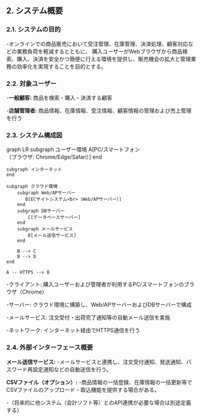 ## 2. システム概要

### 2.1. システムの目的
-オンラインでの商品販売において受注管理、在庫管理、決済処理、顧客対応などの業務負荷を軽減するとともに、
購入ユーザーがWebブラウザから商品検索、購入、決済を安全かつ簡便に行える環境を提供し、販売機会の拡大と管理業務の効率化を実現することを目的とする。

### 2.2. 対象ユーザー
-**一般顧客:** 商品を検索・購入・決済する顧客

-**店舗管理者:** 商品情報、在庫情報、受注情報、顧客情報の管理および売上管理を行う

### 2.3. システム構成図

<div class="mermaid"> 

graph LR
    subgraph ユーザー環境
        A[PC/スマートフォン<br>（ブラウザ: Chrome/Edge/Safari）]
    end

    subgraph インターネット
    end

    subgraph クラウド環境
        subgraph Web/APサーバー
           B[ECサイトシステム<br>（Web/APサーバー）]
        end
        subgraph DBサーバー
            C[データベースサーバー]
        end
        subgraph メールサービス
            D[メール送信サービス]
        end

        B --> C
        B --> D
    end

    A -- HTTPS --> B

</div>

-クライアント: 購入ユーザーおよび管理者が利用するPC/スマートフォンのブラウザ（Chrome）

-サーバー: クラウド環境に構築し、Web/APサーバーおよびDBサーバーで構成

-メールサービス: 注文受付・出荷完了通知等の自動メール送信を実施

-ネットワーク: インターネット経由でHTTPS通信を行う

### 2.4. 外部インターフェース概要
**メール送信サービス:**
-メールサービスと連携し、注文受付通知、発送通知、パスワード再設定通知などの自動送信を行う。

**CSVファイル（オプション）:**
-商品情報の一括登録、在庫情報の一括更新等でCSVファイルのアップロード・取込機能を提供する場合がある。

-（将来的に他システム（会計ソフト等）とのAPI連携が必要な場合は別途定義する）


